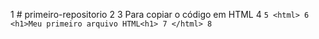 1 # primeiro-repositorio
2
3 Para copiar o código em HTML 
4 ```
5 <html>
6   <h1>Meu primeiro arquivo HTML<h1>
7 </html>
8 ```
